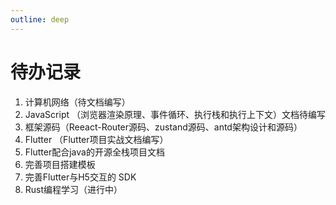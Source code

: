 ```yaml
---
outline: deep
---
```


# 待办记录

1. 计算机网络（待文档编写）
2. JavaScript （浏览器渲染原理、事件循环、执行栈和执行上下文）文档待编写
3. 框架源码（Reeact-Router源码、zustand源码、antd架构设计和源码）
4. Flutter （Flutter项目实战文档编写）
5. Flutter配合java的开源全栈项目文档
6. 完善项目搭建模板
7. 完善Flutter与H5交互的 SDK
8. Rust编程学习（进行中）